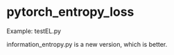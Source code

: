 # pytorch_entropy_loss

Example: testEL.py



information_entropy.py is a new version, which is better.
